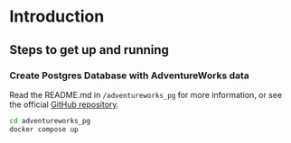 # Introduction

## Steps to get up and running

### Create Postgres Database with AdventureWorks data

Read the README.md in `/adventureworks_pg` for more information, or see the official [GitHub repository](https://github.com/lorint/AdventureWorks-for-Postgres).

```bash
cd adventureworks_pg
docker compose up
```
